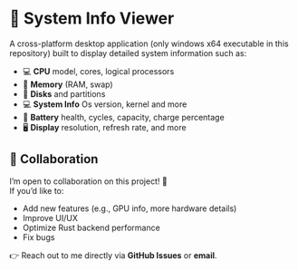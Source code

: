 # 🔋 System Info Viewer

A cross-platform desktop application (only windows x64 executable in this repository) built to display detailed system information such as:

- 💻 **CPU** model, cores, logical processors  
- 🧠 **Memory** (RAM, swap)  
- 💾 **Disks** and partitions
- 💻 **System Info** Os version, kernel and more
- 🔋 **Battery** health, cycles, capacity, charge percentage  
- 🖥️ **Display** resolution, refresh rate, and more


## 👥 Collaboration

I’m open to collaboration on this project! 🚀  
If you’d like to:  
- Add new features (e.g., GPU info, more hardware details)  
- Improve UI/UX  
- Optimize Rust backend performance  
- Fix bugs  

👉 Reach out to me directly via **GitHub Issues** or **email**.  
